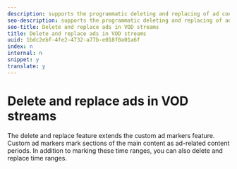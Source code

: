 ```yaml
---
description: supports the programmatic deleting and replacing of ad content in VOD streams.
seo-description: supports the programmatic deleting and replacing of ad content in VOD streams.
seo-title: Delete and replace ads in VOD streams
title: Delete and replace ads in VOD streams
uuid: 1bdc2ebf-4fe2-4732-a77b-e018f0a01a6f
index: n
internal: n
snippet: y
translate: y
---
```


# Delete and replace ads in VOD streams

The delete and replace feature extends the custom ad markers feature. Custom ad markers mark sections of the main content as ad-related content periods. In addition to marking these time ranges, you can also delete and replace time ranges.
